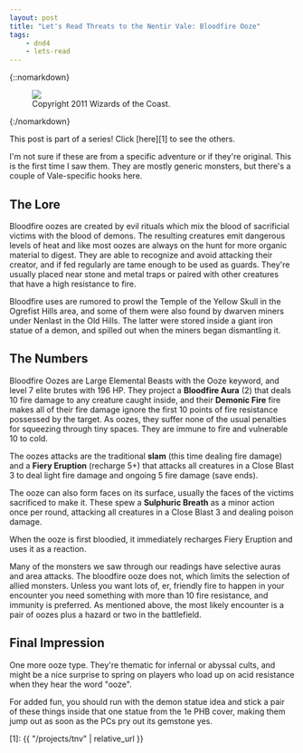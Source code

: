 ```yaml
---
layout: post
title: "Let's Read Threats to the Nentir Vale: Bloodfire Ooze"
tags:
    - dnd4
    - lets-read
---
```


{::nomarkdown}
<figure class="center">
  <img src="{{ "/assets/wir-tnv-bloodfire-ooze.png" | absolute_url }}"/>
  <figcaption>
    Copyright 2011 Wizards of the Coast.
  </figcaption>
</figure>
{:/nomarkdown}

This post is part of a series! Click [here][1] to see the others.

I'm not sure if these are from a specific adventure or if they're original. This
is the first time I saw them. They are mostly generic monsters, but there's a
couple of Vale-specific hooks here.

## The Lore

Bloodfire oozes are created by evil rituals which mix the blood of sacrificial
victims with the blood of demons. The resulting creatures emit dangerous levels
of heat and like most oozes are always on the hunt for more organic material to
digest. They are able to recognize and avoid attacking their creator, and if fed
regularly are tame enough to be used as guards. They're usually placed near
stone and metal traps or paired with other creatures that have a high resistance
to fire.

Bloodfire uses are rumored to prowl the Temple of the Yellow Skull in the
Ogrefist Hills area, and some of them were also found by dwarven miners under
Nenlast in the Old Hills. The latter were stored inside a giant iron statue of a
demon, and spilled out when the miners began dismantling it.

## The Numbers

Bloodfire Oozes are Large Elemental Beasts with the Ooze keyword, and level 7
elite brutes with 196 HP. They project a **Bloodfire Aura** (2) that deals 10
fire damage to any creature caught inside, and their **Demonic Fire** fire makes
all of their fire damage ignore the first 10 points of fire resistance possessed
by the target. As oozes, they suffer none of the usual penalties for squeezing
through tiny spaces. They are immune to fire and vulnerable 10 to cold.

The oozes attacks are the traditional **slam** (this time dealing fire damage) and
a **Fiery Eruption** (recharge 5+) that attacks all creatures in a Close Blast 3
to deal light fire damage and ongoing 5 fire damage (save ends).

The ooze can also form faces on its surface, usually the faces of the victims
sacrificed to make it. These spew a **Sulphuric Breath** as a minor action once
per round, attacking all creatures in a Close Blast 3 and dealing poison damage.

When the ooze is first bloodied, it immediately recharges Fiery Eruption and
uses it as a reaction.

Many of the monsters we saw through our readings have selective auras and area
attacks. The bloodfire ooze does not, which limits the selection of allied
monsters. Unless you want lots of, er, friendly fire to happen in your encounter
you need something with more than 10 fire resistance, and immunity is
preferred. As mentioned above, the most likely encounter is a pair of oozes plus
a hazard or two in the battlefield.

## Final Impression

One more ooze type. They're thematic for infernal or abyssal cults, and might be
a nice surprise to spring on players who load up on acid resistance when they
hear the word "ooze".

For added fun, you should run with the demon statue idea and stick a pair of
these things inside that one statue from the 1e PHB cover, making them jump out
as soon as the PCs pry out its gemstone yes.

[1]: {{ "/projects/tnv" | relative_url }}
